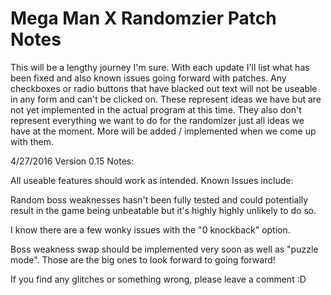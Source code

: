 # Mega Man X Randomzier Patch Notes


This will be a lengthy journey I'm sure.  With each update I'll list what has been fixed and also known issues going forward with patches.  Any checkboxes or radio buttons that have blacked out text will not be useable in any form and can't be clicked on.  These represent ideas we have but are not yet implemented in the actual program at this time.  They also don't represent everything we want to do for the randomizer just all ideas we have at the moment.  More will be added / implemented when we come up with them.


4/27/2016 Version 0.15 Notes:

All useable features should work as intended. Known Issues include:

Random boss weaknesses hasn't been fully tested and could potentially result in the game being unbeatable but it's highly highly unlikely to do so.

I know there are a few wonky issues with the "0 knockback" option.

Boss weakness swap should be implemented very soon as well as "puzzle mode".  Those are the big ones to look forward to going forward!

If you find any glitches or something wrong, please leave a comment :D


